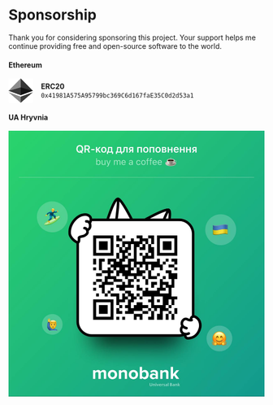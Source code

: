 # Sponsorship

Thank you for considering sponsoring this project. Your support helps me continue providing free and open-source software to the world.

#### Ethereum

<div style="display:flex;align-items:center">
    <img src="./ethereum-original.svg" alt="Ethereum" width="48" height="48" style="margin-right:1rem">
    <div>
        <h4 style="margin:0">ERC20</h4>
        <code>0x41981A575A95799bc369C6d167faE35C0d2d53a1</code>
    </div>
</div>


#### UA Hryvnia

<a href="https://send.monobank.ua/jar/5ryawQCGFP">
    <img src="./qr.jpg">
</a>
